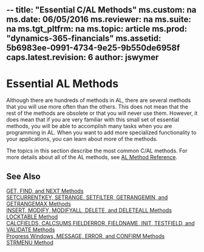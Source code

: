 --
title: "Essential C/AL Methods"
ms.custom: na
ms.date: 06/05/2016
ms.reviewer: na
ms.suite: na
ms.tgt_pltfrm: na
ms.topic: article
ms.prod: "dynamics-365-financials"
ms.assetid: 5b6983ee-0991-4734-9e25-9b550de6958f
caps.latest.revision: 6
author: jswymer
--
# Essential AL Methods
Although there are hundreds of methods in AL, there are several methods that you will use more often than the others. This does not mean that the rest of the methods are obsolete or that you will never use them. However, it does mean that if you are very familiar with this small set of essential methods, you will be able to accomplish many tasks when you are programming in AL. When you want to add more specialized functionality to your applications, you can learn about more of the methods.  

 The topics in this section describe the most common C/AL methods. For more details about all of the AL methods, see [AL Method Reference](methods/devenv-al-method-reference.md).  

## See Also  
 [GET, FIND, and NEXT Methods](devenv-GET-FIND-and-NEXT-Methods.md)   
 [SETCURRENTKEY, SETRANGE, SETFILTER, GETRANGEMIN, and GETRANGEMAX Methods](devenv-SETCURRENTKEY-SETRANGE-SETFILTER-GETRANGEMIN-and-GETRANGEMAX-Methods.md)   
 [INSERT, MODIFY, MODIFYALL, DELETE, and DELETEALL Methods](devenv-INSERT-MODIFY-MODIFYALL-DELETE-and-DELETEALL-Methods.md)   
 [LOCKTABLE Method](devenv-LOCKTABLE-Method.md)   
 [CALCFIELDS, CALCSUMS,FIELDERROR, FIELDNAME, INIT, TESTFIELD, and VALIDATE Methods](devenv-CALCFIELDS-CALCSUMS-FIELDERROR-FIELDNAME-INIT-TESTFIELD-and-VALIDATE-Methods.md)   
 [Progress Windows, MESSAGE, ERROR, and CONFIRM Methods](devenv-Progress-Windows-MESSAGE-ERROR-and-CONFIRM-Methods.md)   
 [STRMENU Method](devenv-STRMENU-Method.md)

